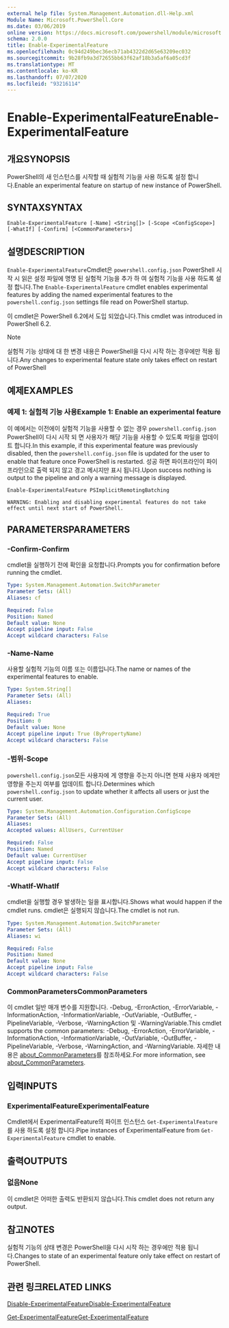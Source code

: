 ```yaml
---
external help file: System.Management.Automation.dll-Help.xml
Module Name: Microsoft.PowerShell.Core
ms.date: 03/06/2019
online version: https://docs.microsoft.com/powershell/module/microsoft.powershell.core/enable-experimentalfeature?view=powershell-6&WT.mc_id=ps-gethelp
schema: 2.0.0
title: Enable-ExperimentalFeature
ms.openlocfilehash: 0c94d249bec36ecb71ab4322d2d65e63209ec032
ms.sourcegitcommit: 9b28fb9a3d72655bb63f62af18b3a5af6a05cd3f
ms.translationtype: MT
ms.contentlocale: ko-KR
ms.lasthandoff: 07/07/2020
ms.locfileid: "93216114"
---
```

# <span data-ttu-id="30e72-102">Enable-ExperimentalFeature</span><span class="sxs-lookup"><span data-stu-id="30e72-102">Enable-ExperimentalFeature</span></span>

## <span data-ttu-id="30e72-103">개요</span><span class="sxs-lookup"><span data-stu-id="30e72-103">SYNOPSIS</span></span>
<span data-ttu-id="30e72-104">PowerShell의 새 인스턴스를 시작할 때 실험적 기능을 사용 하도록 설정 합니다.</span><span class="sxs-lookup"><span data-stu-id="30e72-104">Enable an experimental feature on startup of new instance of PowerShell.</span></span>

## <span data-ttu-id="30e72-105">SYNTAX</span><span class="sxs-lookup"><span data-stu-id="30e72-105">SYNTAX</span></span>

```
Enable-ExperimentalFeature [-Name] <String[]> [-Scope <ConfigScope>] [-WhatIf] [-Confirm] [<CommonParameters>]
```

## <span data-ttu-id="30e72-106">설명</span><span class="sxs-lookup"><span data-stu-id="30e72-106">DESCRIPTION</span></span>

<span data-ttu-id="30e72-107">`Enable-ExperimentalFeature`Cmdlet은 `powershell.config.json` PowerShell 시작 시 읽은 설정 파일에 명명 된 실험적 기능을 추가 하 여 실험적 기능을 사용 하도록 설정 합니다.</span><span class="sxs-lookup"><span data-stu-id="30e72-107">The `Enable-ExperimentalFeature` cmdlet enables experimental features by adding the named experimental features to the `powershell.config.json` settings file read on PowerShell startup.</span></span>

<span data-ttu-id="30e72-108">이 cmdlet은 PowerShell 6.2에서 도입 되었습니다.</span><span class="sxs-lookup"><span data-stu-id="30e72-108">This cmdlet was introduced in PowerShell 6.2.</span></span>

> [!NOTE]
> <span data-ttu-id="30e72-109">실험적 기능 상태에 대 한 변경 내용은 PowerShell을 다시 시작 하는 경우에만 적용 됩니다.</span><span class="sxs-lookup"><span data-stu-id="30e72-109">Any changes to experimental feature state only takes effect on restart of PowerShell</span></span>

## <span data-ttu-id="30e72-110">예제</span><span class="sxs-lookup"><span data-stu-id="30e72-110">EXAMPLES</span></span>

### <span data-ttu-id="30e72-111">예제 1: 실험적 기능 사용</span><span class="sxs-lookup"><span data-stu-id="30e72-111">Example 1: Enable an experimental feature</span></span>

<span data-ttu-id="30e72-112">이 예에서는 이전에이 실험적 기능을 사용할 수 없는 경우 `powershell.config.json` PowerShell이 다시 시작 되 면 사용자가 해당 기능을 사용할 수 있도록 파일을 업데이트 합니다.</span><span class="sxs-lookup"><span data-stu-id="30e72-112">In this example, if this experimental feature was previously disabled, then the `powershell.config.json` file is updated for the user to enable that feature once PowerShell is restarted.</span></span>
<span data-ttu-id="30e72-113">성공 하면 파이프라인이 파이프라인으로 출력 되지 않고 경고 메시지만 표시 됩니다.</span><span class="sxs-lookup"><span data-stu-id="30e72-113">Upon success nothing is output to the pipeline and only a warning message is displayed.</span></span>

```powershell
Enable-ExperimentalFeature PSImplicitRemotingBatching
```

```Output
WARNING: Enabling and disabling experimental features do not take effect until next start of PowerShell.
```

## <span data-ttu-id="30e72-114">PARAMETERS</span><span class="sxs-lookup"><span data-stu-id="30e72-114">PARAMETERS</span></span>

### <span data-ttu-id="30e72-115">-Confirm</span><span class="sxs-lookup"><span data-stu-id="30e72-115">-Confirm</span></span>

<span data-ttu-id="30e72-116">cmdlet을 실행하기 전에 확인을 요청합니다.</span><span class="sxs-lookup"><span data-stu-id="30e72-116">Prompts you for confirmation before running the cmdlet.</span></span>

```yaml
Type: System.Management.Automation.SwitchParameter
Parameter Sets: (All)
Aliases: cf

Required: False
Position: Named
Default value: None
Accept pipeline input: False
Accept wildcard characters: False
```

### <span data-ttu-id="30e72-117">-Name</span><span class="sxs-lookup"><span data-stu-id="30e72-117">-Name</span></span>

<span data-ttu-id="30e72-118">사용할 실험적 기능의 이름 또는 이름입니다.</span><span class="sxs-lookup"><span data-stu-id="30e72-118">The name or names of the experimental features to enable.</span></span>

```yaml
Type: System.String[]
Parameter Sets: (All)
Aliases:

Required: True
Position: 0
Default value: None
Accept pipeline input: True (ByPropertyName)
Accept wildcard characters: False
```

### <span data-ttu-id="30e72-119">-범위</span><span class="sxs-lookup"><span data-stu-id="30e72-119">-Scope</span></span>

<span data-ttu-id="30e72-120">`powershell.config.json`모든 사용자에 게 영향을 주는지 아니면 현재 사용자 에게만 영향을 주는지 여부를 업데이트 합니다.</span><span class="sxs-lookup"><span data-stu-id="30e72-120">Determines which `powershell.config.json` to update whether it affects all users or just the current user.</span></span>

```yaml
Type: System.Management.Automation.Configuration.ConfigScope
Parameter Sets: (All)
Aliases:
Accepted values: AllUsers, CurrentUser

Required: False
Position: Named
Default value: CurrentUser
Accept pipeline input: False
Accept wildcard characters: False
```

### <span data-ttu-id="30e72-121">-WhatIf</span><span class="sxs-lookup"><span data-stu-id="30e72-121">-WhatIf</span></span>

<span data-ttu-id="30e72-122">cmdlet을 실행할 경우 발생하는 일을 표시합니다.</span><span class="sxs-lookup"><span data-stu-id="30e72-122">Shows what would happen if the cmdlet runs.</span></span>
<span data-ttu-id="30e72-123">cmdlet은 실행되지 않습니다.</span><span class="sxs-lookup"><span data-stu-id="30e72-123">The cmdlet is not run.</span></span>

```yaml
Type: System.Management.Automation.SwitchParameter
Parameter Sets: (All)
Aliases: wi

Required: False
Position: Named
Default value: None
Accept pipeline input: False
Accept wildcard characters: False
```

### <span data-ttu-id="30e72-124">CommonParameters</span><span class="sxs-lookup"><span data-stu-id="30e72-124">CommonParameters</span></span>

<span data-ttu-id="30e72-125">이 cmdlet 일반 매개 변수를 지원합니다. -Debug, -ErrorAction, -ErrorVariable, -InformationAction, -InformationVariable, -OutVariable, -OutBuffer, -PipelineVariable, -Verbose, -WarningAction 및 -WarningVariable.</span><span class="sxs-lookup"><span data-stu-id="30e72-125">This cmdlet supports the common parameters: -Debug, -ErrorAction, -ErrorVariable, -InformationAction, -InformationVariable, -OutVariable, -OutBuffer, -PipelineVariable, -Verbose, -WarningAction, and -WarningVariable.</span></span> <span data-ttu-id="30e72-126">자세한 내용은 [about_CommonParameters](https://go.microsoft.com/fwlink/?LinkID=113216)를 참조하세요.</span><span class="sxs-lookup"><span data-stu-id="30e72-126">For more information, see [about_CommonParameters](https://go.microsoft.com/fwlink/?LinkID=113216).</span></span>

## <span data-ttu-id="30e72-127">입력</span><span class="sxs-lookup"><span data-stu-id="30e72-127">INPUTS</span></span>

### <span data-ttu-id="30e72-128">ExperimentalFeature</span><span class="sxs-lookup"><span data-stu-id="30e72-128">ExperimentalFeature</span></span>

<span data-ttu-id="30e72-129">Cmdlet에서 ExperimentalFeature의 파이프 인스턴스 `Get-ExperimentalFeature` 를 사용 하도록 설정 합니다.</span><span class="sxs-lookup"><span data-stu-id="30e72-129">Pipe instances of ExperimentalFeature from `Get-ExperimentalFeature` cmdlet to enable.</span></span>

## <span data-ttu-id="30e72-130">출력</span><span class="sxs-lookup"><span data-stu-id="30e72-130">OUTPUTS</span></span>

### <span data-ttu-id="30e72-131">없음</span><span class="sxs-lookup"><span data-stu-id="30e72-131">None</span></span>

<span data-ttu-id="30e72-132">이 cmdlet은 어떠한 출력도 반환되지 않습니다.</span><span class="sxs-lookup"><span data-stu-id="30e72-132">This cmdlet does not return any output.</span></span>

## <span data-ttu-id="30e72-133">참고</span><span class="sxs-lookup"><span data-stu-id="30e72-133">NOTES</span></span>

<span data-ttu-id="30e72-134">실험적 기능의 상태 변경은 PowerShell을 다시 시작 하는 경우에만 적용 됩니다.</span><span class="sxs-lookup"><span data-stu-id="30e72-134">Changes to state of an experimental feature only take effect on restart of PowerShell.</span></span>

## <span data-ttu-id="30e72-135">관련 링크</span><span class="sxs-lookup"><span data-stu-id="30e72-135">RELATED LINKS</span></span>

[<span data-ttu-id="30e72-136">Disable-ExperimentalFeature</span><span class="sxs-lookup"><span data-stu-id="30e72-136">Disable-ExperimentalFeature</span></span>](Disable-ExperimentalFeature.md)

[<span data-ttu-id="30e72-137">Get-ExperimentalFeature</span><span class="sxs-lookup"><span data-stu-id="30e72-137">Get-ExperimentalFeature</span></span>](Get-ExperimentalFeature.md)
